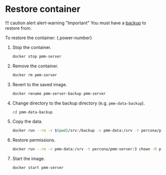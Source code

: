 # Restore container

!!! caution alert alert-warning "Important"
    You must have a [backup](backup_container.md) to restore from.

To restore the container:
{.power-number}

1. Stop the container.

    ```sh
    docker stop pmm-server
    ```

2. Remove the container.

    ```sh
    docker rm pmm-server
    ```

3. Revert to the saved image.

    ```sh
    docker rename pmm-server-backup pmm-server
    ```

4. Change directory to the backup directory (e.g. `pmm-data-backup`).

    ```sh
    cd pmm-data-backup
    ```

5. Copy the data.

    ```sh
    docker run --rm -v $(pwd)/srv:/backup -v pmm-data:/srv -t percona/pmm-server:3 cp -r /backup/* /srv
    ```

6. Restore permissions.

    ```sh
    docker run --rm -v pmm-data:/srv -t percona/pmm-server:3 chown -R pmm:pmm /srv
    ```

7. Start the image.

    ```sh
    docker start pmm-server
    ```